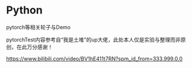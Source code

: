 # Python
pytorch等相关轮子与Demo



pytorchTest内容参考自“我是土堆”的up大佬，此处本人仅是实验与整理而非原创，在此万分感谢！

https://www.bilibili.com/video/BV1hE411t7RN?spm_id_from=333.999.0.0



